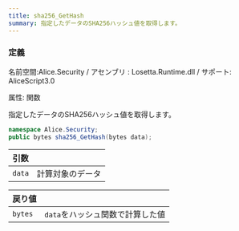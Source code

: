 ```yaml
---
title: sha256_GetHash
summary: 指定したデータのSHA256ハッシュ値を取得します。
---
```


### 定義
名前空間:Alice.Security / アセンブリ : Losetta.Runtime.dll / サポート: AliceScript3.0

属性: 関数

指定したデータのSHA256ハッシュ値を取得します。

```cs title="AliceScript"
namespace Alice.Security;
public bytes sha256_GetHash(bytes data);
```

|引数| |
|-|-|
|`data`|計算対象のデータ|

|戻り値| |
|-|-|
|`bytes`|`data`をハッシュ関数で計算した値|